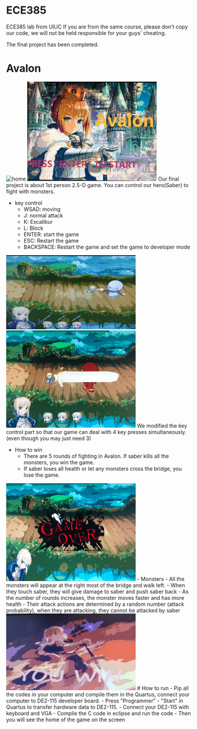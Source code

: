 # ECE385
ECE385 lab from UIUC
If you are from the same course, please don't copy our code, we will not be held responsible for your guys' cheating.

The final project has been completed.
# Avalon
<img src ="https://github.com/LinHangzheng/ECE385/raw/master/FinalProject/image/images/start.jpg" width = "500" alt = "home"/>
<img src ="https://github.com/LinHangzheng/ECE385/raw/master/FinalProject/image/images/home.jpg" width = "350" alt = "home"/>
Our final project is about 1st person 2.5-D game. You can control our hero(Saber) to fight with monsters.

- key control
  - WSAD: moving
  - J: normal attack
  - K: Excalibur
  - L: Block
  - ENTER: start the game
  - ESC: Restart the game
  - BACKSPACE: Restart the game and set the game to developer mode
<img src ="https://github.com/LinHangzheng/ECE385/raw/master/FinalProject/image/images/attack.jpg" width = "350" alt = "home"/>
<img src ="https://github.com/LinHangzheng/ECE385/raw/master/FinalProject/image/images/Excalibur.jpg" width = "350" alt = "home"/>
We modified the key control part so that our game can deal with 4 key presses simultaneously.(even though you may just need 3)

- How to win
  - There are 5 rounds of fighting in Avalon. If saber kills all the monsters, you win the game.
  - If saber loses all health or let any monsters cross the bridge, you lose the game.
<img src ="https://github.com/LinHangzheng/ECE385/raw/master/FinalProject/image/images/gameover.jpg" width = "350" alt = "home"/>
- Monsters
  - All the monsters will appear at the right most of the bridge and walk left. 
  - When they touch saber, they will give damage to saber and push saber back
  - As the number of rounds increases, the monster moves faster and has more health
  - Their attack actions are determined by a random number (attack probability), when they are attacking, they cannot be attacked 
    by saber
<img src ="https://github.com/LinHangzheng/ECE385/raw/master/FinalProject/image/images/win.jpg" width = "350" alt = "home"/>
# How to run
- Pip all the codes in your computer and compile them in the Quartus, connect your computer to DE2-115 developer board.
- Press "Programmer" - "Start" in Quartus to transfer hardware data to DE2-115.
- Connect your DE2-115 with keyboard and VGA
- Compile the C code in eclipse and run the code
- Then you will see the home of the game on the screen




